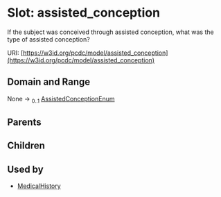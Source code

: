 
# Slot: assisted_conception


If the subject was conceived through assisted conception, what was the type of assisted conception?

URI: [https://w3id.org/pcdc/model/assisted_conception](https://w3id.org/pcdc/model/assisted_conception)


## Domain and Range

None &#8594;  <sub>0..1</sub> [AssistedConceptionEnum](AssistedConceptionEnum.md)

## Parents


## Children


## Used by

 * [MedicalHistory](MedicalHistory.md)

